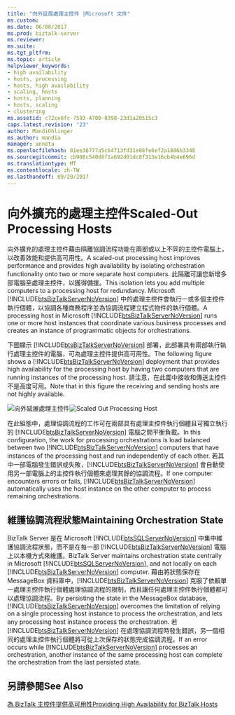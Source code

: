 ```yaml
---
title: "向外延展處理主控件 |Microsoft 文件"
ms.custom: 
ms.date: 06/08/2017
ms.prod: biztalk-server
ms.reviewer: 
ms.suite: 
ms.tgt_pltfrm: 
ms.topic: article
helpviewer_keywords:
- high availability
- hosts, processing
- hosts, high availability
- scaling, hosts
- hosts, planning
- hosts, scaling
- clustering
ms.assetid: c72ce8fc-7593-4700-8398-23d1a20515c3
caps.latest.revision: "23"
author: MandiOhlinger
ms.author: mandia
manager: anneta
ms.openlocfilehash: 01ee36777a5c64713fd31e86fe6ef2a1886b3348
ms.sourcegitcommit: cb908c540d8f1a692d01dc8f313e16cb4b4e696d
ms.translationtype: MT
ms.contentlocale: zh-TW
ms.lasthandoff: 09/20/2017
---
```

# <a name="scaled-out-processing-hosts"></a><span data-ttu-id="50a76-102">向外擴充的處理主控件</span><span class="sxs-lookup"><span data-stu-id="50a76-102">Scaled-Out Processing Hosts</span></span>
<span data-ttu-id="50a76-103">向外擴充的處理主控件藉由隔離協調流程功能在兩部或以上不同的主控件電腦上，以改善效能和提供高可用性。</span><span class="sxs-lookup"><span data-stu-id="50a76-103">A scaled-out processing host improves performance and provides high availability by isolating orchestration functionality onto two or more separate host computers.</span></span> <span data-ttu-id="50a76-104">此隔離可讓您新增多部電腦至處理主控件，以獲得備援。</span><span class="sxs-lookup"><span data-stu-id="50a76-104">This isolation lets you add multiple computers to a processing host for redundancy.</span></span> <span data-ttu-id="50a76-105">Microsoft [!INCLUDE[btsBizTalkServerNoVersion](../includes/btsbiztalkservernoversion-md.md)] 中的處理主控件會執行一或多個主控件執行個體，以協調各種商務程序並為協調流程建立程式物件的執行個體。</span><span class="sxs-lookup"><span data-stu-id="50a76-105">A processing host in Microsoft [!INCLUDE[btsBizTalkServerNoVersion](../includes/btsbiztalkservernoversion-md.md)] runs one or more host instances that coordinate various business processes and creates an instance of programmatic objects for orchestrations.</span></span>  
  
 <span data-ttu-id="50a76-106">下圖顯示 [!INCLUDE[btsBizTalkServerNoVersion](../includes/btsbiztalkservernoversion-md.md)] 部署，此部署具有兩部執行執行處理主控件的電腦，可為處理主控件提供高可用性。</span><span class="sxs-lookup"><span data-stu-id="50a76-106">The following figure shows a [!INCLUDE[btsBizTalkServerNoVersion](../includes/btsbiztalkservernoversion-md.md)] deployment that provides high availability for the processing host by having two computers that are running instances of the processing host.</span></span> <span data-ttu-id="50a76-107">請注意，在此圖中接收和傳送主控件不是高度可用。</span><span class="sxs-lookup"><span data-stu-id="50a76-107">Note that in this figure the receiving and sending hosts are not highly available.</span></span>  
  
 <span data-ttu-id="50a76-108">![向外延展處理主控件](../core/media/tdi-ha-scaleprocess.gif "TDI_HA_ScaleProcess")</span><span class="sxs-lookup"><span data-stu-id="50a76-108">![Scaled Out Processing Host](../core/media/tdi-ha-scaleprocess.gif "TDI_HA_ScaleProcess")</span></span>  
  
 <span data-ttu-id="50a76-109">在此組態中，處理協調流程的工作可在兩部具有處理主控件執行個體且可獨立執行的 [!INCLUDE[btsBizTalkServerNoVersion](../includes/btsbiztalkservernoversion-md.md)] 電腦之間平衡負載。</span><span class="sxs-lookup"><span data-stu-id="50a76-109">In this configuration, the work for processing orchestrations is load balanced between two [!INCLUDE[btsBizTalkServerNoVersion](../includes/btsbiztalkservernoversion-md.md)] computers that have instances of the processing host and run independently of each other.</span></span> <span data-ttu-id="50a76-110">若其中一部電腦發生錯誤或失敗，[!INCLUDE[btsBizTalkServerNoVersion](../includes/btsbiztalkservernoversion-md.md)] 會自動使用另一部電腦上的主控件執行個體來處理其餘的協調流程。</span><span class="sxs-lookup"><span data-stu-id="50a76-110">If one computer encounters errors or fails, [!INCLUDE[btsBizTalkServerNoVersion](../includes/btsbiztalkservernoversion-md.md)] automatically uses the host instance on the other computer to process remaining orchestrations.</span></span>  
  
## <a name="maintaining-orchestration-state"></a><span data-ttu-id="50a76-111">維護協調流程狀態</span><span class="sxs-lookup"><span data-stu-id="50a76-111">Maintaining Orchestration State</span></span>  
 <span data-ttu-id="50a76-112">BizTalk Server 是在 Microsoft [!INCLUDE[btsSQLServerNoVersion](../includes/btssqlservernoversion-md.md)] 中集中維護協調流程狀態，而不是在每一部 [!INCLUDE[btsBizTalkServerNoVersion](../includes/btsbiztalkservernoversion-md.md)] 電腦上以本機方式來維護。</span><span class="sxs-lookup"><span data-stu-id="50a76-112">BizTalk Server maintains orchestration state centrally in Microsoft [!INCLUDE[btsSQLServerNoVersion](../includes/btssqlservernoversion-md.md)], and not locally on each [!INCLUDE[btsBizTalkServerNoVersion](../includes/btsbiztalkservernoversion-md.md)] computer.</span></span> <span data-ttu-id="50a76-113">藉由將狀態保存在 MessageBox 資料庫中，[!INCLUDE[btsBizTalkServerNoVersion](../includes/btsbiztalkservernoversion-md.md)] 克服了依賴單一處理主控件執行個體處理協調流程的限制，而且讓任何處理主控件執行個體都可以處理協調流程。</span><span class="sxs-lookup"><span data-stu-id="50a76-113">By persisting the state in the MessageBox database, [!INCLUDE[btsBizTalkServerNoVersion](../includes/btsbiztalkservernoversion-md.md)] overcomes the limitation of relying on a single processing host instance to process the orchestration, and lets any processing host instance process the orchestration.</span></span> <span data-ttu-id="50a76-114">若 [!INCLUDE[btsBizTalkServerNoVersion](../includes/btsbiztalkservernoversion-md.md)] 在處理協調流程時發生錯誤，另一個相同的處理主控件執行個體將可從上次保存的狀態完成協調流程。</span><span class="sxs-lookup"><span data-stu-id="50a76-114">If an error occurs while [!INCLUDE[btsBizTalkServerNoVersion](../includes/btsbiztalkservernoversion-md.md)] processes an orchestration, another instance of the same processing host can complete the orchestration from the last persisted state.</span></span>  
  
## <a name="see-also"></a><span data-ttu-id="50a76-115">另請參閱</span><span class="sxs-lookup"><span data-stu-id="50a76-115">See Also</span></span>  
 [<span data-ttu-id="50a76-116">為 BizTalk 主控件提供高可用性</span><span class="sxs-lookup"><span data-stu-id="50a76-116">Providing High Availability for BizTalk Hosts</span></span>](../core/providing-high-availability-for-biztalk-hosts.md)